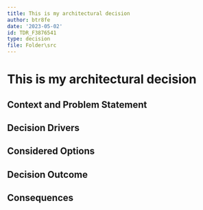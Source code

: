 ```yaml
---
title: This is my architectural decision
author: btr8fe
date: '2023-05-02'
id: TDR_F3876541
type: decision
file: Folder\src
---
```


# This is my architectural decision

## Context and Problem Statement

## Decision Drivers

## Considered Options

## Decision Outcome

## Consequences

